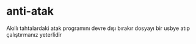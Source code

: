 # anti-atak
Akıllı tahtalardaki atak programını devre dışı bırakır dosyayı bir usbye atıp çalıştırmanız yeterlidir
